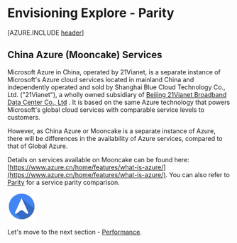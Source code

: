 <properties
	pageTitle="Global Customer Playbook envisioning-explore-parity"
	description="Global Customer Playbook envisioning-explore-parity"
	services="global-customer-playbook"
	documentationCenter=""
	authors="jtong"
	manager="edwinc"
	editor=""
	tags="global-customer-playbook"/>

<tags
	ms.service="migration-lifecycle-envisioning"
	ms.workload=""
	ms.tgt_pltfrm=""
	ms.devlang="na"
	ms.topic="article"
	ms.date="11/21/2016"
	wacn.date="11/21/2016"
	wacn.lang="en"
	ms.author="jtong"/>


# Envisioning Explore - Parity

[AZURE.INCLUDE [header](../../../../mktcontent/includes/envisioning-explore.md)]

## China Azure (Mooncake) Services

Microsoft Azure in China, operated by 21Vianet, is a separate instance of Microsoft's Azure cloud services located in mainland China and independently operated and sold by Shanghai Blue Cloud Technology Co., Ltd. ("21Vianet"), a wholly owned subsidiary of [Beijing 21Vianet Broadband Data Center Co., Ltd](http://www.ch.21vianet.com/) . It is based on the same Azure technology that powers Microsoft's global cloud services with comparable service levels to customers.

However, as China Azure or Mooncake is a separate instance of Azure, there will be differences in the availability of Azure services, compared to that of Global Azure.
 
Details on services available on Mooncake can be found here: [https://www.azure.cn/home/features/what-is-azure/](https://www.azure.cn/home/features/what-is-azure/).
You can also refer to [Parity](/solutions/global-customer/envisioning/guidance/parity/) for a service parity comparison.

![navigation](../../media/navigation.png)

Let's move to the next section - [Performance](/solutions/global-customer/envisioning/explore/performance/).
